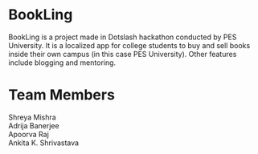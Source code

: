 # BookLing
BookLing is a project made in Dotslash hackathon conducted by PES University. It is a localized app for college students to buy and sell books inside their own campus (in this case PES University). Other features include blogging and mentoring. 

# Team Members
Shreya Mishra<br>
Adrija Banerjee<br>
Apoorva Raj<br>
Ankita K. Shrivastava<br>
